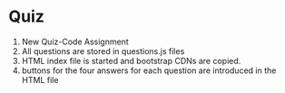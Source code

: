 # Quiz
1. New Quiz-Code Assignment 
2. All questions are stored in questions.js files
3. HTML  index file is started and bootstrap CDNs are copied.
4. buttons for the four answers for each question are introduced in the HTML file
